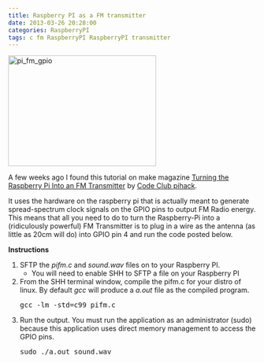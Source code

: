 ```yaml
---
title: Raspberry PI as a FM transmitter 
date: 2013-03-26 20:28:00
categories: RaspberryPI
tags: c fm RaspberryPI RaspberryPI transmitter
---
```

<img class="alignright size-medium wp-image-3216" alt="pi_fm_gpio" src="/public/uploads/2013/03/pi_fm_gpio-300x225.jpg" width="300" height="225" />

A few weeks ago I found this tutorial on make magazine <a href="http://www.icrobotics.co.uk/wiki/index.php/Turning_the_Raspberry_Pi_Into_an_FM_Transmitter">Turning the Raspberry Pi Into an FM Transmitter</a> by <a href="http://blog.codeclub.org.uk/blog/brief/">Code Club pihack</a>.

It uses the hardware on the raspberry pi that is actually meant to generate spread-spectrum clock signals on the GPIO pins to output FM Radio energy. This means that all you need to do to turn the Raspberry-Pi into a (ridiculously powerful) FM Transmitter is to plug in a wire as the antenna (as little as 20cm will do) into GPIO pin 4 and run the code posted below.

<strong>Instructions </strong>
<ol>
	<li>SFTP the <em>pifm.c</em> and <em>sound.wav</em> files on to your Raspberry PI.
<ul>
	<li>You will need to enable SHH to SFTP a file on your Raspberry PI</li>
</ul>
</li>
	<li>From the SHH terminal window, compile the pifm.c for your distro of linux. By default <em>gcc</em> will produce a <em>a.out</em> file as the compiled program.
<pre>gcc -lm -std=c99 pifm.c</pre>
</li>
	<li>Run the output. You must run the application as an administrator (sudo) because this application uses direct memory management to access the GPIO pins.
<pre>sudo ./a.out sound.wav</pre>
</li>
</ol>
